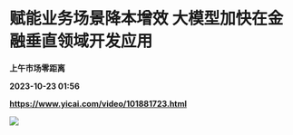 # 赋能业务场景降本增效 大模型加快在金融垂直领域开发应用
**上午市场零距离**

**2023-10-23 01:56**

**https://www.yicai.com/video/101881723.html**

![](http://imgcdn.yicai.com/vms-new/2023/10/2c862cbe-092c-48b6-9320-e1ff734b36aa_vR8W.jpg)